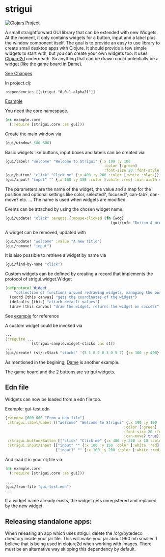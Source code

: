 # strigui

[![Clojars Project](https://img.shields.io/clojars/v/strigui.svg)](https://clojars.org/strigui)

A small straightforward GUI library that can be extended with new Widgets. At the moment, it only contains widgets for a button, input and a label plus the window component itself.
The goal is to provide an easy to use library to create small desktop apps with Clojure. It should provide a few simple widgets to start with,
but you can create your own widgets too. 
It uses [Clojure2d](https://github.com/Clojure2D/clojure2d) underneath. So anything that can be drawn could potentially be a widget (like the game board in [Dame](https://github.com/MikeHardIce/Dame)).

[See Changes](CHANGES.md)

In project.clj:

```
:dependencies [[strigui "0.0.1-alpha21"]]
```
[Example](https://github.com/MikeHardIce/strigui-sample)

You need the core namespace.

```Clojure
(ns example.core
  (:require [strigui.core :as gui]))

```
Create the main window via

```Clojure
(gui/window! 600 600)
```

Basic widgets like buttons, input boxes and labels can be created via

```Clojure
(gui/label! "welcome" "Welcome to Strigui" {:x 190 :y 100
                                             :color [:green]
                                             :font-size 20 :font-style [:bold]})
(gui/button! "click" "Click me" {:x 400 :y 200 :color [:white :black]})
(gui/input! "input" "" {:x 100 :y 150 :color [:white :red] :min-width 420})
```
The parameters are the name of the widget, the value and a map for the position and optional settings like color, selected?, focused?, can-tab?, can-move? etc. ...
The name is used when widgets are modified.

Events can be attached by using the chosen widget name.

```Clojure
(gui/update! "click" :events {:mouse-clicked (fn [wdg]
                                                (gui/info "Button A pressed"))})
```

A widget can be removed, updated with

```Clojure
(gui/update! "welcome" :value "A new title")
(gui/remove! "input")
```

It is also possible to retrieve a widget by name via
```Clojure
(gui/find-by-name "click")
```

Custom widgets can be defined by creating a record that implements the protocol of strigui.widget.Widget

```Clojure
(defprotocol Widget 
    "collection of functions around redrawing widgets, managing the border etc. ..."
  (coord [this canvas] "gets the coordinates of the widget")
  (defaults [this] "attach default values")
  (draw [this canvas] "draw the widget, returns the widget on success"))

```
See [example](https://github.com/MikeHardIce/strigui-sample/blob/main/src/strigui_sample/widget_stacks.clj#L42) for reference

A custom widget could be invoked via

```Clojure
...
(:require ...
            [strigui-sample.widget-stacks :as st])
...
(gui/create! (st/->Stack "stacks" '(5 1 8 2 0 3 0 5 7) {:x 100 :y 400}))
```

As mentioned in the begining, [Dame](https://github.com/MikeHardIce/Dame) is another example.

The game board and the 2 buttons are strigui widgets.

## Edn file

Widgets can now be loaded from a edn file too.

Example:
gui-test.edn
```Clojure
{:window [600 600 "From a edn file"]
 :strigui.label/Label [["welcome" "Welcome to Strigui" {:x 190 :y 100
                                                      :color [:green]
                                                      :font-size 20 :font-style [:bold]
                                                      :can-move? true}]]
 :strigui.button/Button [["click" "Click me" {:x 400 :y 250 :z 10 :color [:white :black] :can-tab? true}]]
 :strigui.input/Input [["input" "" {:x 100 :y 150 :color [:white :red] :min-width 420 :selected? true :can-tab? true}]
                       ["input1" "" {:x 100 :y 200 :color [:white :red] :min-width 420 :can-tab? true}]]}
```

And load it in your clj file via
```Clojure
(ns example.core
  (:require [strigui.core :as gui]))

....
(gui/from-file "gui-test.edn")
...
```

If a widget name already exists, the widget gets unregistered and replaced by the new widget.

## Releasing standalone apps:

When releasing an app which uses strigui, delete the /org/bytedeco directory inside your jar file.
This will make your jar about 960 mb smaller. I believe that is being used in clojure2d when working with images. There must be an alternative way skipping this dependency by default.